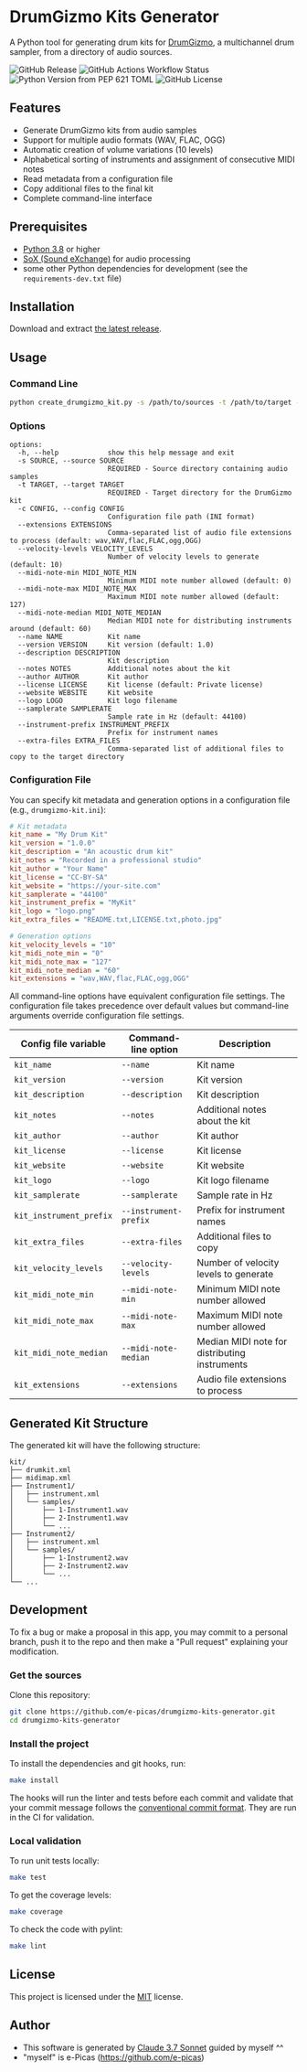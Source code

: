 # DrumGizmo Kits Generator

A Python tool for generating drum kits for [DrumGizmo](https://drumgizmo.org/), a multichannel drum sampler, from a directory of audio sources.

![GitHub Release](https://img.shields.io/github/v/release/e-picas/drumgizmo-kits-generator)
![GitHub Actions Workflow Status](https://img.shields.io/github/actions/workflow/status/e-picas/drumgizmo-kits-generator/quality.yml?branch=master)
![Python Version from PEP 621 TOML](https://img.shields.io/python/required-version-toml?tomlFilePath=https%3A%2F%2Fraw.githubusercontent.com%2Fe-picas%2Fdrumgizmo-kits-generator%2Frefs%2Fheads%2Fmaster%2Fpyproject.toml)
![GitHub License](https://img.shields.io/github/license/e-picas/drumgizmo-kits-generator)


## Features

- Generate DrumGizmo kits from audio samples
- Support for multiple audio formats (WAV, FLAC, OGG)
- Automatic creation of volume variations (10 levels)
- Alphabetical sorting of instruments and assignment of consecutive MIDI notes
- Read metadata from a configuration file
- Copy additional files to the final kit
- Complete command-line interface

## Prerequisites

- [Python 3.8](https://www.python.org/downloads/) or higher
- [SoX (Sound eXchange)](https://sourceforge.net/projects/sox/) for audio processing
- some other Python dependencies for development (see the `requirements-dev.txt` file)

## Installation

Download and extract [the latest release](https://github.com/e-picas/drumgizmo-kits-generator/releases).

## Usage

### Command Line

```bash
python create_drumgizmo_kit.py -s /path/to/sources -t /path/to/target -c /path/to/config.ini
```

### Options

```
options:
  -h, --help            show this help message and exit
  -s SOURCE, --source SOURCE
                        REQUIRED - Source directory containing audio samples
  -t TARGET, --target TARGET
                        REQUIRED - Target directory for the DrumGizmo kit
  -c CONFIG, --config CONFIG
                        Configuration file path (INI format)
  --extensions EXTENSIONS
                        Comma-separated list of audio file extensions to process (default: wav,WAV,flac,FLAC,ogg,OGG)
  --velocity-levels VELOCITY_LEVELS
                        Number of velocity levels to generate (default: 10)
  --midi-note-min MIDI_NOTE_MIN
                        Minimum MIDI note number allowed (default: 0)
  --midi-note-max MIDI_NOTE_MAX
                        Maximum MIDI note number allowed (default: 127)
  --midi-note-median MIDI_NOTE_MEDIAN
                        Median MIDI note for distributing instruments around (default: 60)
  --name NAME           Kit name
  --version VERSION     Kit version (default: 1.0)
  --description DESCRIPTION
                        Kit description
  --notes NOTES         Additional notes about the kit
  --author AUTHOR       Kit author
  --license LICENSE     Kit license (default: Private license)
  --website WEBSITE     Kit website
  --logo LOGO           Kit logo filename
  --samplerate SAMPLERATE
                        Sample rate in Hz (default: 44100)
  --instrument-prefix INSTRUMENT_PREFIX
                        Prefix for instrument names
  --extra-files EXTRA_FILES
                        Comma-separated list of additional files to copy to the target directory
```

### Configuration File

You can specify kit metadata and generation options in a configuration file (e.g., `drumgizmo-kit.ini`):

```ini
# Kit metadata
kit_name = "My Drum Kit"
kit_version = "1.0.0"
kit_description = "An acoustic drum kit"
kit_notes = "Recorded in a professional studio"
kit_author = "Your Name"
kit_license = "CC-BY-SA"
kit_website = "https://your-site.com"
kit_samplerate = "44100"
kit_instrument_prefix = "MyKit"
kit_logo = "logo.png"
kit_extra_files = "README.txt,LICENSE.txt,photo.jpg"

# Generation options
kit_velocity_levels = "10"
kit_midi_note_min = "0"
kit_midi_note_max = "127"
kit_midi_note_median = "60"
kit_extensions = "wav,WAV,flac,FLAC,ogg,OGG"
```

All command-line options have equivalent configuration file settings. The configuration file takes precedence over default values but command-line arguments override configuration file settings.

| Config file variable | Command-line option | Description |
|---------------------|---------------------|-------------|
| `kit_name` | `--name` | Kit name |
| `kit_version` | `--version` | Kit version |
| `kit_description` | `--description` | Kit description |
| `kit_notes` | `--notes` | Additional notes about the kit |
| `kit_author` | `--author` | Kit author |
| `kit_license` | `--license` | Kit license |
| `kit_website` | `--website` | Kit website |
| `kit_logo` | `--logo` | Kit logo filename |
| `kit_samplerate` | `--samplerate` | Sample rate in Hz |
| `kit_instrument_prefix` | `--instrument-prefix` | Prefix for instrument names |
| `kit_extra_files` | `--extra-files` | Additional files to copy |
| `kit_velocity_levels` | `--velocity-levels` | Number of velocity levels to generate |
| `kit_midi_note_min` | `--midi-note-min` | Minimum MIDI note number allowed |
| `kit_midi_note_max` | `--midi-note-max` | Maximum MIDI note number allowed |
| `kit_midi_note_median` | `--midi-note-median` | Median MIDI note for distributing instruments |
| `kit_extensions` | `--extensions` | Audio file extensions to process |

## Generated Kit Structure

The generated kit will have the following structure:

```
kit/
├── drumkit.xml
├── midimap.xml
├── Instrument1/
│   ├── instrument.xml
│   └── samples/
│       ├── 1-Instrument1.wav
│       ├── 2-Instrument1.wav
│       └── ...
├── Instrument2/
│   ├── instrument.xml
│   └── samples/
│       ├── 1-Instrument2.wav
│       ├── 2-Instrument2.wav
│       └── ...
└── ...
```

## Development

To fix a bug or make a proposal in this app, you may commit to a personal branch, push it to the repo and then
make a "Pull request" explaining your modification.

### Get the sources

Clone this repository:

```bash
git clone https://github.com/e-picas/drumgizmo-kits-generator.git
cd drumgizmo-kits-generator
```

### Install the project

To install the dependencies and git hooks, run:

```bash
make install
```

The hooks will run the linter and tests before each commit and validate that your commit message follows the [conventional commit format](https://www.conventionalcommits.org/en/v1.0.0/). They are run in the CI for validation.

### Local validation

To run unit tests locally:

```bash
make test
```

To get the coverage levels:

```bash
make coverage
```

To check the code with pylint:

```bash
make lint
```

## License

This project is licensed under the [MIT](LICENSE) license.

## Author

- This software is generated by [Claude 3.7 Sonnet](https://claude.ai/) guided by myself ^^
- "myself" is e-Picas (<https://github.com/e-picas>)
